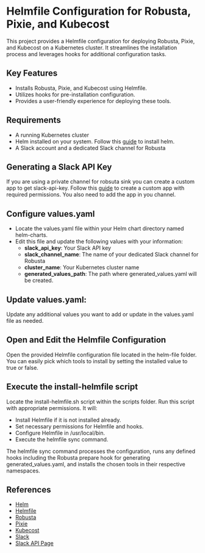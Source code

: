 # Helmfile Configuration for Robusta, Pixie, and Kubecost
This project provides a Helmfile configuration for deploying Robusta, Pixie, and Kubecost on a Kubernetes cluster. It streamlines the installation process and leverages hooks for additional configuration tasks.

## Key Features
- Installs Robusta, Pixie, and Kubecost using Helmfile.
- Utilizes hooks for pre-installation configuration.
- Provides a user-friendly experience for deploying these tools.

## Requirements
- A running Kubernetes cluster
- Helm installed on your system. Follow this [guide](https://helm.sh/docs/intro/install/) to install helm. 
- A Slack account and a dedicated Slack channel for Robusta

## Generating a Slack API Key
If you are using a private channel for robsuta sink you can create a custom app to get slack-api-key. Follow this [guide](https://docs.robusta.dev/master/configuration/sinks/slack.html) to create a custom app with required permissions. You also need to add the app in you channel.

## Configure values.yaml
- Locate the values.yaml file within your Helm chart directory named helm-charts.
- Edit this file and update the following values with your information:
  - **slack_api_key**: Your Slack API key
  - **slack_channel_name**: The name of your dedicated Slack channel for Robusta
  - **cluster_name**: Your Kubernetes cluster name
  - **generated_values_path**: The path where generated_values.yaml will be created.

## Update values.yaml:
Update any additional values you want to add or update in the values.yaml file as needed.

## Open and Edit the Helmfile Configuration
Open the provided Helmfile configuration file located in the helm-file folder. You can easily pick which tools to install by setting the installed value to true or false.

## Execute the install-helmfile script
Locate the install-helmfile.sh script within the scripts folder. Run this script with appropriate permissions. It will:

- Install Helmfile if it is not installed already.
- Set necessary permissions for Helmfile and hooks.
- Configure Helmfile in /usr/local/bin.
- Execute the helmfile sync command.

The helmfile sync command processes the configuration, runs any defined hooks including the Robusta prepare hook for generating generated_values.yaml, and installs the chosen tools in their respective namespaces.

## References

- [Helm](https://helm.sh/)
- [Helmfile](https://helmfile.readthedocs.io/)
- [Robusta](https://home.robusta.dev/)
- [Pixie](https://px.dev/)
- [Kubecost](https://www.kubecost.com/)
- [Slack](https://slack.com/)
- [Slack API Page](https://api.slack.com/web)

